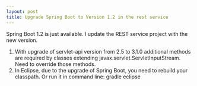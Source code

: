 ```yaml
---
layout: post
title: Upgrade Spring Boot to Version 1.2 in the rest service
---
```


Spring Boot 1.2 is just available. I update the REST service project with the new version. 

1. With upgrade of servlet-api version from 2.5 to 3.1.0 additional methods are required by classes extending javax.servlet.ServletInputStream. Need to override those methods.
2. In Eclipse, due to the upgrade of Spring Boot, you need to rebuild your classpath. Or run it in command line:
   gradle eclipse

